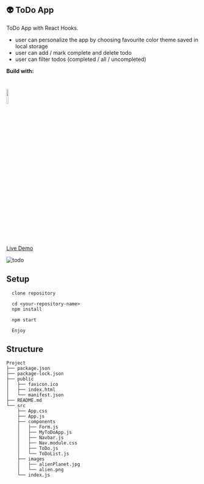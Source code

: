 ## :alien: ToDo App 

ToDo App with React Hooks. 
- user can personalize the app by choosing favourite color theme saved in local storage
- user can add / mark complete and delete todo
- user can filter todos (completed / all / uncompleted)


**Build with:**

<h1>
<img src="https://imgur.com/fZuu2v0.png" alt="React" width="10%">
</h1>

[Live Demo](https://mandyneumeyer.github.io/todo_app/)

![todo](https://user-images.githubusercontent.com/64845397/115973079-c5d67680-a552-11eb-8e18-2c961743ab96.gif)

## Setup

 ```
   clone repository
   ```
 ```
   cd <your-repository-name>
   npm install
   ```
 ```
   npm start
   ```
 ```
   Enjoy
   ```

## Structure

```
Project
├── package.json
├── package-lock.json
├── public
│   ├── favicon.ico
│   ├── index.html
│   └── manifest.json
├── README.md
└── src
    ├── App.css
    ├── App.js
    ├── components
    │   ├── Form.js
    │   ├── MyToDoApp.js
    │   ├── Navbar.js
    │   ├── Nav.module.css
    │   ├── ToDo.js
    │   └── ToDoList.js
    ├── images
    │   ├── alienPlanet.jpg
    │   └── alien.png
    └── index.js

